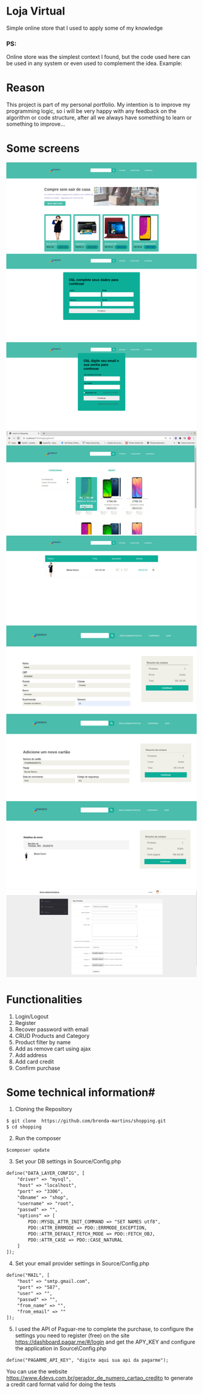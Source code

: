 # Loja Virtual 

Simple online store that I used to apply some of my knowledge

### PS: 
Online store was the simplest context I found, but the code used here can be used in any system or even used to complement the idea.
Example: 

# Reason

This project is part of my personal portfolio. My intention is to improve my programming logic, so i will be very happy with any feedback on the algorithm or code structure, after all we always have something to learn or something to improve...

# Some screens

![](https://github.com/brenda-martins/shopping/blob/master/images-project/home.png)
![](https://github.com/brenda-martins/shopping/blob/master/images-project/register.png)
![](https://github.com/brenda-martins/shopping/blob/master/images-project/login.png)
![](https://github.com/brenda-martins/shopping/blob/master/images-project/search.png)
![](https://github.com/brenda-martins/shopping/blob/master/images-project/cart.png)
![](https://github.com/brenda-martins/shopping/blob/master/images-project/checkout1.png)
![](https://github.com/brenda-martins/shopping/blob/master/images-project/credit-card.png)
![](https://github.com/brenda-martins/shopping/blob/master/images-project/confirm.png)
![](https://github.com/brenda-martins/shopping/blob/master/images-project/area-administrativa.png)

# Functionalities

1. Login/Logout
2. Register
3. Recover password with email
4. CRUD Products and Category
5. Product filter by name
6. Add as remove cart using ajax
7. Add address
8. Add card credit
9. Confirm purchase

# Some technical information#

1. Cloning the Repository

```
$ git clone  https://github.com/brenda-martins/shopping.git
$ cd shopping
```

2. Run the composer

```
$composer update
```

3. Set your DB settings in Source/Config.php


```
define("DATA_LAYER_CONFIG", [
    "driver" => "mysql",
    "host" => "localhost",
    "port" => "3306",
    "dbname" => "shop",
    "username" => "root",
    "passwd" => "",
    "options" => [
        PDO::MYSQL_ATTR_INIT_COMMAND => "SET NAMES utf8",
        PDO::ATTR_ERRMODE => PDO::ERRMODE_EXCEPTION,
        PDO::ATTR_DEFAULT_FETCH_MODE => PDO::FETCH_OBJ,
        PDO::ATTR_CASE => PDO::CASE_NATURAL
    ]
]);
```

4. Set your email provider settings in Source/Config.php

```
define("MAIL", [
    "host" => "smtp.gmail.com",
    "port" => "587",
    "user" => "",
    "passwd" => "",
    "from_name" => "",
    "from_email" => ""
]);
```

5. I used the API of Paguar-me to complete the purchase, to configure the settings you need to register (free) on the site https://dashboard.pagar.me/#/login  and get the APY_KEY and configure the application in Source\Config.php

```
define("PAGARME_API_KEY", "digite aqui sua api da pagarme");
```

You can use the website https://www.4devs.com.br/gerador_de_numero_cartao_credito to generate a credit card format valid for doing the tests

